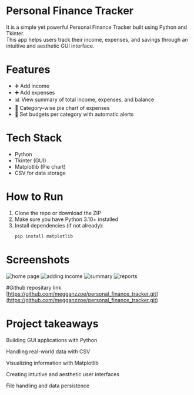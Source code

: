 # Personal Finance Tracker

It is a simple yet powerful Personal Finance Tracker built using Python and Tkinter.  
This app helps users track their income, expenses, and savings through an intuitive and aesthetic GUI interface.

# Features

- ➕ Add income 
- ➕ Add expenses
- 📊 View summary of total income, expenses, and balance
- 🎨 Category-wise pie chart of expenses
- 🎯 Set budgets per category with automatic alerts

#  Tech Stack

- Python
- Tkinter (GUI)
- Matplotlib (Pie chart)
- CSV for data storage


# How to Run

1. Clone the repo or download the ZIP  
2. Make sure you have Python 3.10+ installed  
3. Install dependencies (if not already):
   ```bash
   pip install matplotlib

# Screenshots

![home page](homepage.png)
![adding income](add_income.png)
![summary](finance_summary.png)
![reports](category_report.png)

#Github repositary link
[https://github.com/megganzzoe/personal_finance_tracker.git](https://github.com/megganzzoe/personal_finance_tracker.git)

# Project takeaways

Building GUI applications with Python

Handling real-world data with CSV

Visualizing information with Matplotlib

Creating intuitive and aesthetic user interfaces

File handling and data persistence
